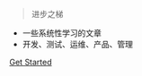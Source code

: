 <!-- ![logo](1.png) -->


> 进步之梯

* 一些系统性学习的文章
* 开发、测试、运维、产品、管理
<!-- <a href='https://gitee.com/xxxx/stargazers'><img src='https://gitee.com/xxxx/badge/star.svg?theme=dark' alt='star'></img></a>
<a href='https://gitee.com/xxxx/members'><img src='https://gitee.com/xxxx/badge/fork.svg?theme=dark' alt='fork'></img></a> -->

<!-- [Gitee]() -->
[Get Started](/ABook.md)